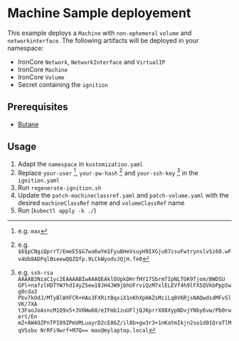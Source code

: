 # Machine Sample deployement

This example deploys a `Machine` with `non-ephemeral` `volume` and `networkinterface`. 
The following artifacts will be deployed in your namespace:   
- IronCore `Network`, `NetworkInterface` and `VirtualIP`
- IronCore `Machine` 
- IronCore `Volume`
- Secret containing the `ignition`

## Prerequisites

- [Butane](https://coreos.github.io/butane/)

## Usage
1. Adapt the `namespace` in `kustomization.yaml`
2. Replace `your-user` [^1], `your-pw-hash`  [^2] and `your-ssh-key` [^3] in the `ignition.yaml`
3. Run `regenerate-ignition.sh`
4. Update the `patch-machineclassref.yaml` and `patch-volume.yaml` with the desired `machineClassRef` name and `volumeClassRef` name
5. Run (`kubectl apply -k ./`)


[^1]: e.g. `max`
[^2]: e.g. `$6$pCNgiQprrT/EmeE5$G7wa6wYm1FyuBHeVsuyH9IXGju07csuFwtrynslvSz6O.wFv4Ub8ADPqlBseewQQZQfp.9LCkWyodvJQjH.fe0`
[^3]: e.g. `ssh-rsa AAAAB3NzaC1yc2EAAAABIwAAAQEAklOUpkDHrfHY17SbrmTIpNLTGK9Tjom/BWDSU
GPl+nafzlHDTYW7hdI4yZ5ew18JH4JW9jbhUFrviQzM7xlELEVf4h9lFX5QVkbPppSwg0cda3
Pbv7kOdJ/MTyBlWXFCR+HAo3FXRitBqxiX1nKhXpHAZsMciLq8V6RjsNAQwdsdMFvSlVK/7XA
t3FaoJoAsncM1Q9x5+3V0Ww68/eIFmb1zuUFljQJKprrX88XypNDvjYNby6vw/Pb0rwert/En
mZ+AW4OZPnTPI89ZPmVMLuayrD2cE86Z/il8b+gw3r3+1nKatmIkjn2so1d01QraTlMqVSsbx
NrRFi9wrf+M7Q== max@mylaptop.local`
